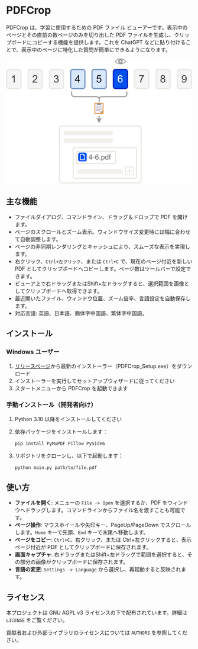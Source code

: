 # PDFCrop

PDFCrop は、学習に使用するための PDF ファイル ビューアーです。表示中のページとその直前の数ページのみを切り出した PDF ファイルを生成し、クリップボードにコピーする機能を提供します。これを ChatGPT などに貼り付けることで、表示中のページに特化した質問が簡単にできるようになります。

![フロー図](src/resources/flowdiagram.png)

## 主な機能

- ファイルダイアログ、コマンドライン、ドラッグ＆ドロップで PDF を開けます。
- ページのスクロールとズーム表示。ウィンドウサイズ変更時には幅に合わせて自動調整します。
- ページの非同期レンダリングとキャッシュにより、スムーズな表示を実現します。
- 右クリック、`Ctrl+左クリック`、または `Ctrl+C` で、現在のページ付近を新しい PDF としてクリップボードへコピーします。ページ数はツールバーで設定できます。
- ビューア上で右ドラッグまたはShift+左ドラッグすると、選択範囲を画像としてクリップボードへ取得できます。
- 最近開いたファイル、ウィンドウ位置、ズーム倍率、言語設定を自動保存します。
- 対応言語: 英語、日本語、簡体字中国語、繁体字中国語。

## インストール

### Windows ユーザー

1. [リリースページ](https://github.com/inoueakimitsu/pdfcrop/releases)から最新のインストーラー（PDFCrop_Setup.exe）をダウンロード
2. インストーラーを実行してセットアップウィザードに従ってください
3. スタートメニューから PDFCrop を起動できます

### 手動インストール（開発者向け）

1. Python 3.10 以降をインストールしてください
2. 依存パッケージをインストールします：

   ```bash
   pip install PyMuPDF Pillow PySide6
   ```

3. リポジトリをクローンし、以下で起動します：

   ```bash
   python main.py path/to/file.pdf
   ```

## 使い方

- **ファイルを開く**: メニューの `File -> Open` を選択するか、PDF をウィンドウへドラッグします。コマンドラインからファイル名を渡すことも可能です。
- **ページ操作**: マウスホイールや矢印キー、PageUp/PageDown でスクロールします。`Home` キーで先頭、`End` キーで末尾へ移動します。
- **ページをコピー**: `Ctrl+C`、右クリック、または Ctrl+左クリックすると、表示ページ付近が PDF としてクリップボードに保存されます。
- **画面キャプチャ**: 右ドラッグまたはShift+左ドラッグで範囲を選択すると、その部分の画像がクリップボードに保存されます。
- **言語の変更**: `Settings -> Language` から選択し、再起動すると反映されます。

## ライセンス

本プロジェクトは GNU AGPL v3 ライセンスの下で配布されています。詳細は `LICENSE` をご覧ください。

貢献者および外部ライブラリのライセンスについては `AUTHORS` を参照してください。
